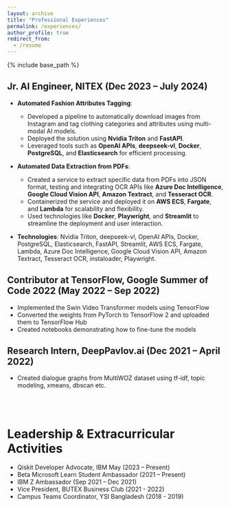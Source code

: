 ```yaml
---
layout: archive
title: "Professional Experiences"
permalink: /experiences/
author_profile: true
redirect_from:
  - /resume
---
```


{% include base_path %}

## Jr. AI Engineer, NITEX (Dec 2023 – July 2024)

- **Automated Fashion Attributes Tagging**: 
  - Developed a pipeline to automatically download images from Instagram and tag clothing categories and attributes using multi-modal AI models.
  - Deployed the solution using **Nvidia Triton** and **FastAPI**.
  - Leveraged tools such as **OpenAI APIs**, **deepseek-vl**, **Docker**, **PostgreSQL**, and **Elasticsearch** for efficient processing.

- **Automated Data Extraction from PDFs**: 
  - Created a service to extract specific data from PDFs into JSON format, testing and integrating OCR APIs like **Azure Doc Intelligence**, **Google Cloud Vision API**, **Amazon Textract**, and **Tesseract OCR**.
  - Containerized the service and deployed it on **AWS ECS**, **Fargate**, and **Lambda** for scalability and flexibility.
  - Used technologies like **Docker**, **Playwright**, and **Streamlit** to streamline the deployment and user interaction.

- **Technologies**: Nvidia Triton, deepseek-vl, OpenAI APIs, Docker, PostgreSQL, Elasticsearch, FastAPI, Streamlit, AWS ECS, Fargate, Lambda, Azure Doc Intelligence, Google Cloud Vision API, Amazon Textract, Tesseract OCR, instaloader, Playwright.


## Contributor at TensorFlow, Google Summer of Code 2022 (May 2022 – Sep 2022)

-  Implemented the Swin Video Transformer models using TensorFlow
-  Converted the weights from PyTorch to TensorFlow 2 and uploaded them to TensorFlow Hub
-  Created notebooks demonstrating how to fine-tune the models


## Research Intern, DeepPavlov.ai (Dec 2021 – April 2022)

-  Created dialogue graphs from MultiWOZ dataset using tf-idf, topic modeling, xmeans, dbscan etc.

<br>
<br>

Leadership & Extracurricular Activities
======
-  Qiskit Developer Advocate, IBM May (2023 – Present)
-  Beta Microsoft Learn Student Ambassador (2021 – Present)
-  IBM Z Ambassador (Sep 2021 – Dec 2021)
-  Vice President, BUTEX Business Club (2021 - 2022)
-  Campus Teams Coordinator, YSI Bangladesh (2018 - 2019)
